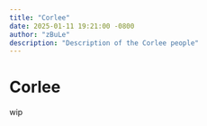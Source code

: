 ```yaml
---
title: "Corlee"
date: 2025-01-11 19:21:00 -0800
author: "zBuLe"
description: "Description of the Corlee people"
---
```


# Corlee

wip
